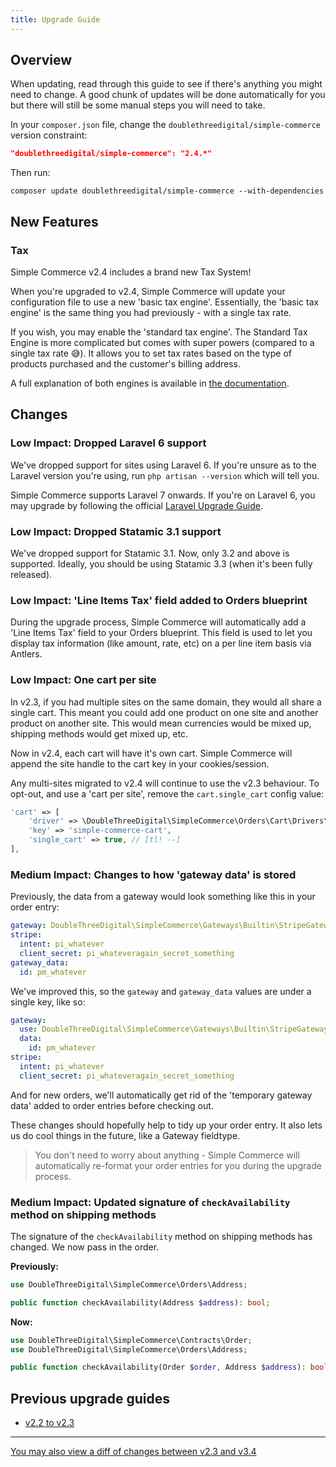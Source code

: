 ```yaml
---
title: Upgrade Guide
---
```


## Overview

When updating, read through this guide to see if there's anything you might need to change. A good chunk of updates will be done automatically for you but there will still be some manual steps you will need to take.

In your `composer.json` file, change the `doublethreedigital/simple-commerce` version constraint:

```json
"doublethreedigital/simple-commerce": "2.4.*"
```

Then run:

```
composer update doublethreedigital/simple-commerce --with-dependencies
```

## New Features

### Tax

Simple Commerce v2.4 includes a brand new Tax System!

When you're upgraded to v2.4, Simple Commerce will update your configuration file to use a new 'basic tax engine'. Essentially, the 'basic tax engine' is the same thing you had previously - with a single tax rate.

If you wish, you may enable the 'standard tax engine'. The Standard Tax Engine is more complicated but comes with super powers (compared to a single tax rate 😅). It allows you to set tax rates based on the type of products purchased and the customer's billing address.

A full explanation of both engines is available in [the documentation](./tax.md).

## Changes

### Low Impact: Dropped Laravel 6 support

We've dropped support for sites using Laravel 6. If you're unsure as to the Laravel version you're using, run `php artisan --version` which will tell you.

Simple Commerce supports Laravel 7 onwards. If you're on Laravel 6, you may upgrade by following the official [Laravel Upgrade Guide](https://laravel.com/docs/7.x/upgrade#upgrade-7.0).

### Low Impact: Dropped Statamic 3.1 support

We've dropped support for Statamic 3.1. Now, only 3.2 and above is supported. Ideally, you should be using Statamic 3.3 (when it's been fully released).

### Low Impact: 'Line Items Tax' field added to Orders blueprint

During the upgrade process, Simple Commerce will automatically add a 'Line Items Tax' field to your Orders blueprint. This field is used to let you display tax information (like amount, rate, etc) on a per line item basis via Antlers.

### Low Impact: One cart per site

In v2.3, if you had multiple sites on the same domain, they would all share a single cart. This meant you could add one product on one site and another product on another site. This would mean currencies would be mixed up, shipping methods would get mixed up, etc.

Now in v2.4, each cart will have it's own cart. Simple Commerce will append the site handle to the cart key in your cookies/session.

Any multi-sites migrated to v2.4 will continue to use the v2.3 behaviour. To opt-out, and use a 'cart per site', remove the `cart.single_cart` config value:

```php
'cart' => [
    'driver' => \DoubleThreeDigital\SimpleCommerce\Orders\Cart\Drivers\CookieDriver::class,
    'key' => 'simple-commerce-cart',
    'single_cart' => true, // [tl! --]
],
```

### Medium Impact: Changes to how 'gateway data' is stored

Previously, the data from a gateway would look something like this in your order entry:

```yaml
gateway: DoubleThreeDigital\SimpleCommerce\Gateways\Builtin\StripeGateway
stripe:
  intent: pi_whatever
  client_secret: pi_whateveragain_secret_something
gateway_data:
  id: pm_whatever
```

We've improved this, so the `gateway` and `gateway_data` values are under a single key, like so:

```yaml
gateway:
  use: DoubleThreeDigital\SimpleCommerce\Gateways\Builtin\StripeGateway
  data:
    id: pm_whatever
stripe:
  intent: pi_whatever
  client_secret: pi_whateveragain_secret_something
```

And for new orders, we'll automatically get rid of the 'temporary gateway data' added to order entries before checking out.

These changes should hopefully help to tidy up your order entry. It also lets us do cool things in the future, like a Gateway fieldtype.

> You don't need to worry about anything - Simple Commerce will automatically re-format your order entries for you during the upgrade process.

### Medium Impact: Updated signature of `checkAvailability` method on shipping methods

The signature of the `checkAvailability` method on shipping methods has changed. We now pass in the order.

**Previously:**

```php
use DoubleThreeDigital\SimpleCommerce\Orders\Address;

public function checkAvailability(Address $address): bool;
```

**Now:**

```php
use DoubleThreeDigital\SimpleCommerce\Contracts\Order;
use DoubleThreeDigital\SimpleCommerce\Orders\Address;

public function checkAvailability(Order $order, Address $address): bool;
```

## Previous upgrade guides

- [v2.2 to v2.3](https://github.com/doublethreedigital/simple-commerce/blob/2.3/docs/upgrade-guide.md)

---

[You may also view a diff of changes between v2.3 and v3.4](https://github.com/doublethreedigital/simple-commerce/compare/2.3...2.4)
